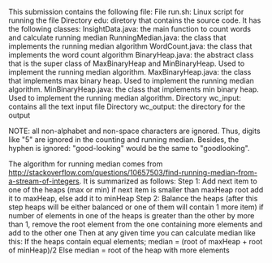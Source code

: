 This submission contains the following file:
	File run.sh: Linux script for running the file
	Directory edu: diretory that contains the source code.  It has the following classes:
		InsightData.java: the main function to count words and calculate running median
		RunningMedian.java: the class that implements the running median algorithm
		WordCount.java: the class that implements the word count algorithm
		BinaryHeap.java: the abstract class that is the super class of MaxBinaryHeap and MinBinaryHeap. Used to implement the running median algorithm.
		MaxBinaryHeap.java: the class that implements max binary heap. Used to implement the running median algorithm.
		MinBinaryHeap.java: the class that implements min binary heap. Used to implement the running median algorithm.
	Directory wc_input: contains all the text input file
	Directory wc_output: the directory for the output

NOTE: all non-alphabet and non-space characters are ignored.  Thus, digits like "5" are ignored in the counting and running median.  Besides, the hyphen is ignored: "good-looking" would be the same to "goodlooking".

The algorithm for running median comes from http://stackoverflow.com/questions/10657503/find-running-median-from-a-stream-of-integers.  It is summarized as follows:
	Step 1: Add next item to one of the heaps (max or min)
	   if next item is smaller than maxHeap root add it to maxHeap, else add it to minHeap
	Step 2: Balance the heaps (after this step heaps will be either balanced or one of them will contain 1 more item)
	   if number of elements in one of the heaps is greater than the other by more than 1, remove the root element from the one containing more elements and add to the other one
	Then at any given time you can calculate median like this:
	   If the heaps contain equal elements;
		 median = (root of maxHeap + root of minHeap)/2
	   Else
		 median = root of the heap with more elements

